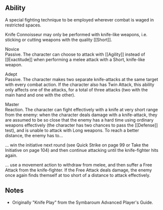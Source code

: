 ## Ability
A special fighting technique to be employed wherever combat is waged in restricted spaces.

Knife Connoisseur may only be performed with knife-like weapons, i.e. sticking or cutting weapons with the quality [[Short]].

Novice<br>Passive. The character can choose to attack with [[Agility]] instead of [[Exactitude]] when performing a melee attack with a Short, knife-like weapon.

Adept<br>Passive. The character makes two separate knife-attacks at the same target with every combat action. If the character also has Twin Attack, this ability only affects one of the attacks, for a total of three attacks (two with the main hand and one with the other).

Master<br>Reaction. The character can fight effectively with a knife at very short range from the enemy: when the character deals damage with a knife-attack, they are assumed to be so close that the enemy has a hard time using ordinary weapons effectively (the character has two chances to pass the [[Defense]] test), and is unable to attack with Long weapons. To reach a better distance, the enemy has to…

… win the initiative next round (see Quick Strike on page 99 or Take the Initiative on page 104) and then continue attacking until the knife-fighter hits again.

… use a movement action to withdraw from melee, and then suffer a Free Attack from the knife-fighter. If the Free Attack deals damage, the enemy once again finds themself at too short of a distance to attack effectively.
## Notes
* Originally "Knife Play" from the Symbaroum Advanced Player's Guide.
